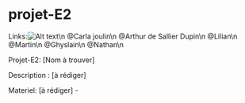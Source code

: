 # projet-E2
Links:![Alt text](/IMAGES/image.ico)\n
@Carla joulin\n
@Arthur de Sallier Dupin\n
@Lilian\n
@Martin\n
@Ghyslain\n
@Nathan\n


Projet-E2: [Nom à trouver]

Description : [à rédiger]



Materiel: [à rédiger]
    - 